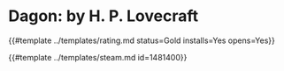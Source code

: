 # Dagon: by H. P. Lovecraft

{{#template ../templates/rating.md status=Gold installs=Yes opens=Yes}}

{{#template ../templates/steam.md id=1481400}}